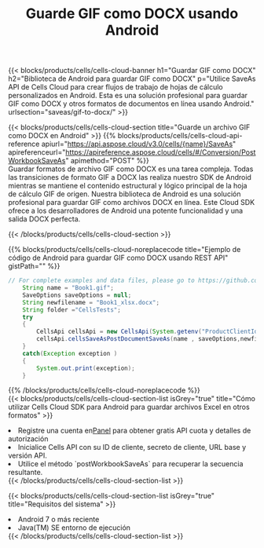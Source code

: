 ﻿---
title:  Guarde GIF como DOCX usando Android
description:  Utilizando Aspose.Cells Cloud SDK para Android para guardar el archivo en formato GIF como archivo en formato DOCX.
kwords: Excel, Save GIF as DOCX, REST, Android
howto: How to save GIF as DOCX using Aspose.Cells Cloud Android library.
---
{{< blocks/products/cells/cells-cloud-banner h1="Guardar GIF como DOCX" h2="Biblioteca de Android para guardar GIF como DOCX" p="Utilice SaveAs API de Cells Cloud para crear flujos de trabajo de hojas de cálculo personalizados en Android. Esta es una solución profesional para guardar GIF como DOCX y otros formatos de documentos en línea usando Android." urlsection="saveas/gif-to-docx/" >}}

{{< blocks/products/cells/cells-cloud-section title="Guarde un archivo GIF como DOCX en Android" >}}
{{% blocks/products/cells/cells-cloud-api-reference apiurl="https://api.aspose.cloud/v3.0/cells/{name}/SaveAs" apireferenceurl="https://apireference.aspose.cloud/cells/#/Conversion/PostWorkbookSaveAs" apimethod="POST" %}}
<br/>
Guardar formatos de archivo GIF como DOCX es una tarea compleja. Todas las transiciones de formato GIF a DOCX las realiza nuestro SDK de Android mientras se mantiene el contenido estructural y lógico principal de la hoja de cálculo GIF de origen. Nuestra biblioteca de Android es una solución profesional para guardar GIF como archivos DOCX en línea. Este Cloud SDK ofrece a los desarrolladores de Android una potente funcionalidad y una salida DOCX perfecta.

{{< /blocks/products/cells/cells-cloud-section >}}

{{% blocks/products/cells/cells-cloud-noreplacecode title="Ejemplo de código de Android para guardar GIF como DOCX usando REST API" gistPath="" %}}
  
```java
// For complete examples and data files, please go to https://github.com/aspose-cells-cloud/aspose-cells-cloud-android/
    String name = "Book1.gif";
    SaveOptions saveOptions = null;
    String newfilename = "Book1_xlsx.docx";
    String folder ="CellsTests";
    try
    {
        CellsApi cellsApi = new CellsApi(System.getenv("ProductClientId"), System.getenv("ProductClientSecret"));
        cellsApi.cellsSaveAsPostDocumentSaveAs(name , saveOptions,newfilename,false,false,folder,null,null,null,true);                       
    }
    catch(Exception exception )
    {
        System.out.print(exception);
    }
```
  
{{% /blocks/products/cells/cells-cloud-noreplacecode %}}
<br/>
{{< blocks/products/cells/cells-cloud-section-list isGrey="true" title="Cómo utilizar Cells Cloud SDK para Android para guardar archivos Excel en otros formatos" >}}
<li> Registre una cuenta en<a href="https://dashboard.aspose.cloud/">Panel</a> para obtener gratis API cuota y detalles de autorización</li>
<li>Inicialice Cells API con su ID de cliente, secreto de cliente, URL base y versión API.</li>
<li>Utilice el método `postWorkbookSaveAs` para recuperar la secuencia resultante.</li>
{{< /blocks/products/cells/cells-cloud-section-list >}}

{{< blocks/products/cells/cells-cloud-section-list isGrey="true" title="Requisitos del sistema" >}}
<li>Android 7 o más reciente</li>
<li>Java(TM) SE entorno de ejecución</li>
{{< /blocks/products/cells/cells-cloud-section-list >}}
